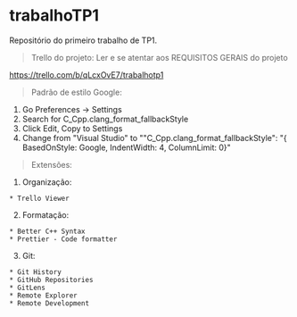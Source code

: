 # trabalhoTP1
Repositório do primeiro trabalho de TP1.

> Trello do projeto:
  Ler e se atentar aos REQUISITOS GERAIS do projeto
  
  https://trello.com/b/qLcxOvE7/trabalhotp1
  
> Padrão de estilo Google:

  1. Go Preferences -> Settings
  2. Search for C_Cpp.clang_format_fallbackStyle
  3. Click Edit, Copy to Settings
  4. Change from "Visual Studio" to ""C_Cpp.clang_format_fallbackStyle": "{ BasedOnStyle: Google, IndentWidth: 4, ColumnLimit: 0}"
  
> Extensões:
  1. Organização:
  
    * Trello Viewer
    
  2. Formatação:
  
    * Better C++ Syntax
    * Prettier - Code formatter
    
  3. Git:
  
    * Git History
    * GitHub Repositories
    * GitLens
    * Remote Explorer
    * Remote Development
    
  
